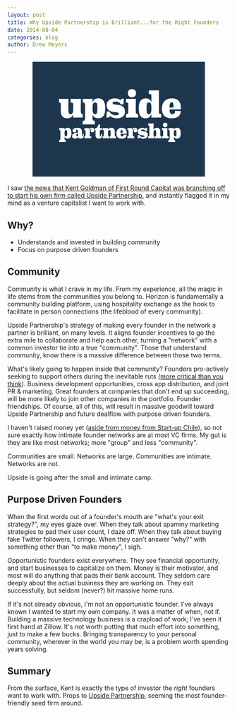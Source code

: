 ```yaml
---
layout: post
title: Why Upside Partnership is Brilliant...for the Right Founders
date: 2014-08-04
categories: blog
author: Drew Meyers
---
```


<p align="center"><img src="/assets/upside-partnership.png"></p>

I saw [the news that Kent Goldman of First Round Capital was branching off to start his own firm called Upside Partnership](http://www.upsidevc.com/2014/07/09/announcing-upside-partnership/), and instantly flagged it in my mind as a venture capitalist I want to work with.

## Why?

<ul>
	<li>Understands and invested in building community</li>
	<li>Focus on purpose driven founders</li>
</ul>

## Community

Community is what I crave in my life. From my experience, all the magic in life stems from the communities you belong to. Horizon is fundamentally a community building platform, using hospitality exchange as the hook to facilitate in person connections (the lifeblood of every community).

Upside Partnership's strategy of making every founder in the network a partner is brilliant, on many levels. It aligns founder incentives to go the extra mile to collaborate and help each other, turning a "network" with a common investor tie into a true "community". Those that understand community, know there is a massive difference between those two terms.

What's likely going to happen inside that community? Founders pro-actively seeking to support others during the inevitable ruts ([more critical than you think](https://medium.com/@drewmeyers/the-hidden-depths-of-bootstrapped-startups-b9bf16e5a45c)). Business development opportunities, cross app distribution, and joint PR &amp; marketing. Great founders at companies that don't end up succeeding, will be more likely to join other companies in the portfolio. Founder friendships. Of course, all of this, will result in massive goodwill toward Upside Partnership and future dealflow with purpose driven founders.

I haven't raised money yet ([aside from money from Start-up Chile](http://www.horizonapp.co/blog/startup-chile-journey-gen-10/)), so not sure exactly how intimate founder networks are at most VC firms. My gut is they are like most networks; more "group" and less "community".

Communities are small. Networks are large. Communities are intimate. Networks are not. 

Upside is going after the small and intimate camp.

## Purpose Driven Founders

When the first words out of a founder's mouth are "what's your exit strategy?", my eyes glaze over. When they talk about spammy marketing strategies to pad their user count, I daze off. When they talk about buying fake Twitter followers, I cringe. When they can't answer "why?" with something other than "to make money", I sigh.

Opportunistic founders exist everywhere. They see financial opportunity, and start businesses to capitalize on them. Money is their motivator, and most will do anything that pads their bank account. They seldom care deeply about the actual business they are working on. They exit successfully, but seldom (never?) hit massive home runs.

If it's not already obvious, I'm not an opportunistic founder. I've always known I wanted to start my own company. It was a matter of when, not if. Building a massive technology business is a crapload of work; I've seen it first hand at Zillow. It's not worth putting that much effort into something, just to make a few bucks. Bringing transparency to your personal community, wherever in the world you may be, is a problem worth spending years solving.

## Summary

From the surface, Kent is exactly the type of investor the <em>right</em> founders want to work with. Props to [Upside Partnership](http://www.upsidevc.com/), seeming the most founder-friendly seed firm around.
